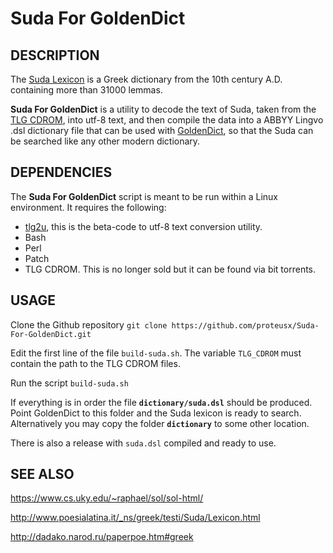 # Suda For GoldenDict

## DESCRIPTION

The [Suda Lexicon](https://en.wikipedia.org/wiki/Suda) is a Greek dictionary from the
10th century A.D. containing more than 31000 lemmas.

**Suda For GoldenDict** is a utility to decode the text of Suda, taken from the [TLG
CDROM](http://stephanus.tlg.uci.edu/), into utf-8 text, and then compile the
data into a ABBYY Lingvo .dsl dictionary file that can be used with
[GoldenDict]( http://goldendict.org/), so that the Suda can be searched like any
other modern dictionary.

## DEPENDENCIES
The **Suda For GoldenDict** script is meant to be run within a Linux environment.
It requires the following:

* [tlg2u](https://github.com/proteusx/tlg2u), this is the beta-code to utf-8 text conversion
    utility.
* Bash
* Perl
* Patch
* TLG CDROM. This is no longer sold but it can be found via bit torrents.


## USAGE

Clone the Github repository `git clone https://github.com/proteusx/Suda-For-GoldenDict.git`

Edit the first line of the file `build-suda.sh`. The variable `TLG_CDROM` must
contain the path to the TLG CDROM files.

Run the script `build-suda.sh`

If everything is in order the file **`dictionary/suda.dsl`** should be produced.  Point
GoldenDict to this folder and the Suda lexicon is ready to search.  Alternatively you may
copy the folder **`dictionary`** to some other location.

There is also a release with `suda.dsl` compiled and ready to use.


## SEE ALSO

<https://www.cs.uky.edu/~raphael/sol/sol-html/>

<http://www.poesialatina.it/_ns/greek/testi/Suda/Lexicon.html>

<http://dadako.narod.ru/paperpoe.htm#greek>

<!-- vim: set tw=80 spell fo=tq: -->
